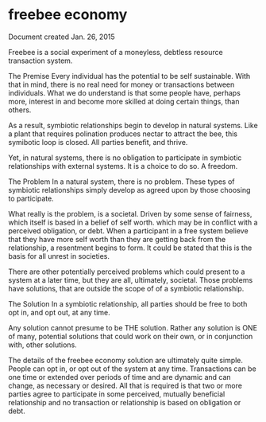 freebee economy
===============
Document created Jan. 26, 2015

Freebee is a social experiment of a moneyless, debtless resource transaction system.

The Premise
Every individual has the potential to be self sustainable.  With that in mind, there is no real need for money or transactions between individuals.  What we do understand is that some people have, perhaps more, interest in and become more skilled at doing certain things, than others.

As a result, symbiotic relationships begin to develop in natural systems.  Like a plant that requires polination produces nectar to attract the bee, this symibotic loop is closed.  All parties benefit, and thrive.

Yet, in natural systems, there is no obligation to participate in symbiotic relationships with external systems.  It is a choice to do so.  A freedom.

The Problem
In a natural system, there is no problem.  These types of symbiotic relationships simply develop as agreed upon by those choosing to participate.

What really is the problem, is a societal.  Driven by some sense of fairness, which itself is based in a belief of self worth. which may be in conflict with a perceived obligation, or debt.  When a participant in a free system believe that they have more self worth than they are getting back from the relationship, a resentment begins to form.  It could be stated that this is the basis for all unrest in societies.

There are other potentially perceived problems which could present to a system at a later time, but they are all, ultimately, societal.  Those problems have solutions, that are outside the scope of of a symbiotic relationship.

The Solution
In a symbiotic relationship, all parties should be free to both opt in, and opt out, at any time.

Any solution cannot presume to be THE solution.  Rather any solution is ONE of many, potential solutions that could work on their own, or in conjunction with, other solutions.

The details of the freebee economy solution are ultimately quite simple.  People can opt in, or opt out of the system at any time.  Transactions can be one time or extended over periods of time and are dynamic and can change, as necessary or desired.  All that is required is that two or more parties agree to participate in some perceived, mutually beneficial relationship and no transaction or relationship is based on obligation or debt.
